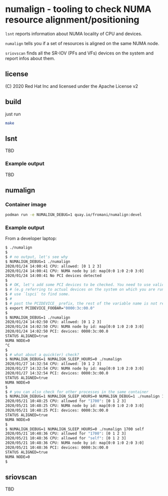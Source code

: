 # numalign - tooling to check NUMA resource alignment/positioning

`lsnt` reports information about NUMA locality of CPU and devices.

`numalign` tells you if a set of resources is aligned on the same NUMA node.

`sriovscan` finds all the SR-IOV (PFs and VFs) devices on the system and report infos about them.

## license
(C) 2020 Red Hat Inc and licensed under the Apache License v2

## build
just run
```bash
make
```

## lsnt

TBD

### Example output

TBD

## numalign

### Container image
```bash
podman run -e NUMALIGN_DEBUG=1 quay.io/fromani/numalign:devel
```

### Example output
From a developer laptop:
```bash
$ ./numalign 
$
$ # no output, let's see why
$ NUMALIGN_DEBUG=1 ./numalign
2020/01/24 14:00:41 CPU: allowed: [0 1 2 3]
2020/01/24 14:00:41 CPU: NUMA node by id: map[0:0 1:0 2:0 3:0]
2020/01/24 14:00:41 No PCI devices detected
$
$ # OK, let's add some PCI devices to be checked. You need to use valid PCI ids
$ # (e.g referring to actual devices on the system on which you are running `numalign`)
$ # use `lspci` to find some.
$ #
$ # past the PCIDEVICE_ prefix, the rest of the variable name is not really important
$ export PCIDEVICE_FOOBAR="0000:3c:00.0"
$
$ NUMALIGN_DEBUG=1 ./numalign 
2020/01/24 14:02:50 CPU: allowed: [0 1 2 3]
2020/01/24 14:02:50 CPU: NUMA node by id: map[0:0 1:0 2:0 3:0]
2020/01/24 14:02:50 PCI: devices: 0000:3c:00.0
STATUS ALIGNED=true
NUMA NODE=0
^C
$
$ # what about a quick(er) check?
$ NUMALIGN_DEBUG=1 NUMALIGN_SLEEP_HOURS=0 ./numalign 
2020/01/27 14:32:54 CPU: allowed: [0 1 2 3]
2020/01/27 14:32:54 CPU: NUMA node by id: map[0:0 1:0 2:0 3:0]
2020/01/27 14:32:54 PCI: devices: 0000:3c:00.0
STATUS ALIGNED=true
NUMA NODE=0
$
$ # you can also check for other processes in the same container
$ NUMALIGN_DEBUG=1 NUMALIGN_SLEEP_HOURS=0 NUMALIGN_DEBUG=1 ./numalign 1700
2020/05/21 10:48:25 CPU: allowed for "1700": [0 1 2 3]
2020/05/21 10:48:25 CPU: NUMA node by id: map[0:0 1:0 2:0 3:0]
2020/05/21 10:48:25 PCI: devices: 0000:3c:00.0
STATUS ALIGNED=true
NUMA NODE=0
$
$ NUMALIGN_DEBUG=1 NUMALIGN_SLEEP_HOURS=0 ./numalign 1700 self
2020/05/21 10:48:36 CPU: allowed for "1700": [0 1 2 3]
2020/05/21 10:48:36 CPU: allowed for "self": [0 1 2 3]
2020/05/21 10:48:36 CPU: NUMA node by id: map[0:0 1:0 2:0 3:0]
2020/05/21 10:48:36 PCI: devices: 0000:3c:00.0
STATUS ALIGNED=true
NUMA NODE=0
$
```

## sriovscan

TBD
